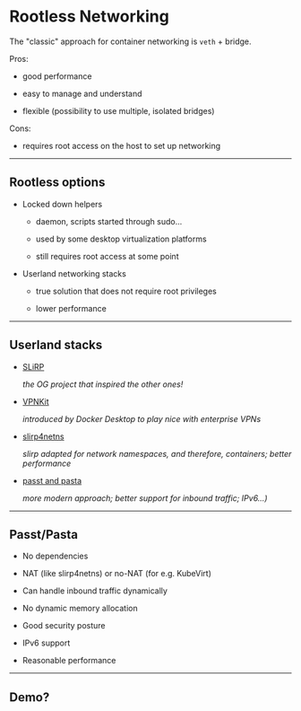# Rootless Networking

The "classic" approach for container networking is `veth` + bridge.

Pros:

- good performance

- easy to manage and understand

- flexible (possibility to use multiple, isolated bridges)

Cons:

- requires root access on the host to set up networking

---

## Rootless options

- Locked down helpers

  - daemon, scripts started through sudo...

  - used by some desktop virtualization platforms

  - still requires root access at some point

- Userland networking stacks

  - true solution that does not require root privileges

  - lower performance

---

## Userland stacks

- [SLiRP](https://en.wikipedia.org/wiki/Slirp)

  *the OG project that inspired the other ones!*

- [VPNKit](https://github.com/moby/vpnkit)

  *introduced by Docker Desktop to play nice with enterprise VPNs*

- [slirp4netns](https://github.com/rootless-containers/slirp4netns)

  *slirp adapted for network namespaces, and therefore, containers; better performance*

- [passt and pasta](https://passt.top/)

  *more modern approach; better support for inbound traffic; IPv6...)*

---

## Passt/Pasta

- No dependencies

- NAT (like slirp4netns) or no-NAT (for e.g. KubeVirt)

- Can handle inbound traffic dynamically

- No dynamic memory allocation

- Good security posture

- IPv6 support

- Reasonable performance

---

## Demo?
